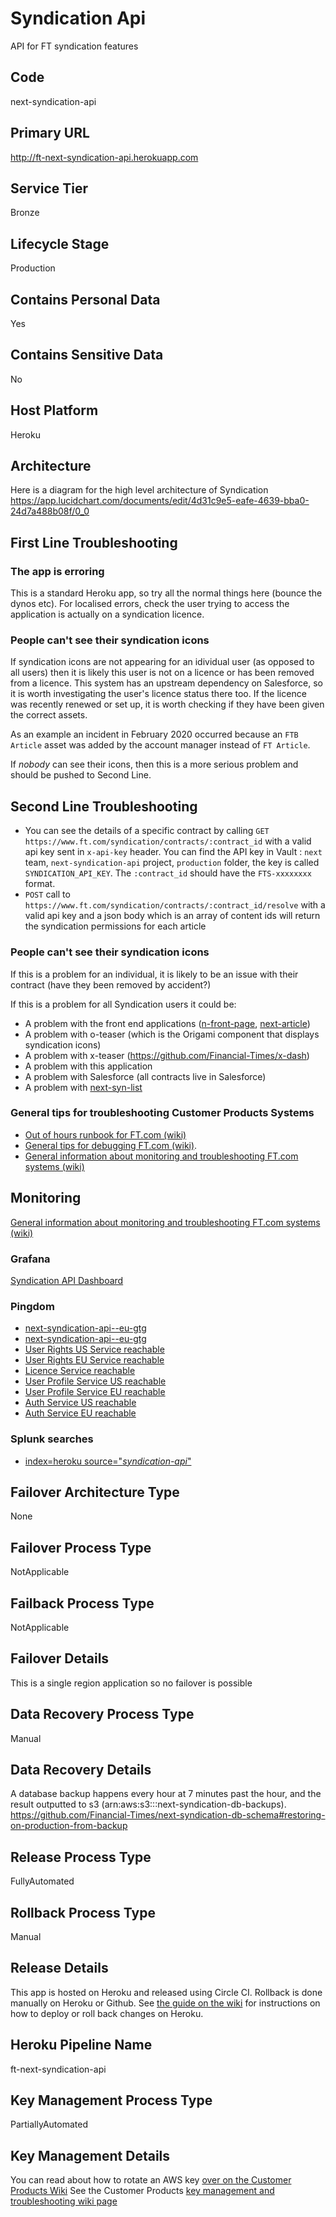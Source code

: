 <!--
    Written in the format prescribed by https://github.com/Financial-Times/runbook.md.
    Any future edits should abide by this format.
-->
# Syndication Api

API for FT syndication features

## Code

next-syndication-api

## Primary URL

http://ft-next-syndication-api.herokuapp.com

## Service Tier

Bronze

## Lifecycle Stage

Production

## Contains Personal Data

Yes

## Contains Sensitive Data

No

<!-- Placeholder - remove HTML comment markers to activate
## Can Download Personal Data
Choose Yes or No

...or delete this placeholder if not applicable to this system
-->

<!-- Placeholder - remove HTML comment markers to activate
## Can Contact Individuals
Choose Yes or No

...or delete this placeholder if not applicable to this system
-->

## Host Platform

Heroku

## Architecture

Here is a diagram for the high level architecture of Syndication
<https://app.lucidchart.com/documents/edit/4d31c9e5-eafe-4639-bba0-24d7a488b08f/0_0>

## First Line Troubleshooting

### The app is erroring

This is a standard Heroku app, so try all the normal things here (bounce the dynos etc). For localised errors, check the user trying to access the application is actually on a syndication licence.

### People can't see their syndication icons

If syndication icons are not appearing for an idividual user (as opposed to all users) then it is likely this user is not on a licence or has been removed from a licence.
This system has an upstream dependency on Salesforce, so it is worth investigating the user's licence status there too. If the licence was recently renewed or set up, it is worth checking if they have been given the correct assets.

As an example an incident in February 2020 occurred because an `FTB Article` asset was added by the account manager instead of `FT Article`.

If _nobody_ can see their icons, then this is a more serious problem and should be pushed to Second Line.

## Second Line Troubleshooting

*   You can see the details of a specific contract by calling `GET https://www.ft.com/syndication/contracts/:contract_id` with a valid api key sent in `x-api-key` header. You can find the API key in Vault : `next` team, `next-syndication-api` project, `production` folder, the key is called `SYNDICATION_API_KEY`. The `:contract_id` should have the `FTS-xxxxxxxx` format.
*   `POST` call to `https://www.ft.com/syndication/contracts/:contract_id/resolve` with a valid api key and a json body which is an array of content ids will return the syndication permissions for each article

### People can't see their syndication icons

If this is a problem for an individual, it is likely to be an issue with their contract (have they been removed by accident?)

If this is a problem for all Syndication users it could be:

*   A problem with the front end applications ([n-front-page](https://github.com/Financial-Times/next-front-page), [next-article](https://github.com/Financial-Times/next-article))
*   A problem with o-teaser (which is the Origami component that displays syndication icons)
*   A problem with x-teaser (<https://github.com/Financial-Times/x-dash>)
*   A problem with this application
*   A problem with Salesforce (all contracts live in Salesforce)
*   A problem with [next-syn-list](https://github.com/Financial-Times/next-syn-list)

### General tips for troubleshooting Customer Products Systems

*   [Out of hours runbook for FT.com (wiki)](https://customer-products.in.ft.com/wiki/Out-of-hours-troubleshooting-guide)
*   [General tips for debugging FT.com (wiki)](https://customer-products.in.ft.com/wiki/Debugging-Tips).
*   [General information about monitoring and troubleshooting FT.com systems (wiki)](https://customer-products.in.ft.com/wiki/Monitoring-and-Troubleshooting-systems)

## Monitoring

[General information about monitoring and troubleshooting FT.com systems (wiki)](https://customer-products.in.ft.com/wiki/Monitoring-and-Troubleshooting-systems)

### Grafana

[Syndication API Dashboard](http://grafana.ft.com/d/P1fH18Kiz/ft-com-heroku-apps?orgId=1&var-app=syndication-api)

### Pingdom

* [next-syndication-api--eu-gtg](https://my.pingdom.com/reports/responsetime#daterange=7days&tab=uptime_tab&check=4897636)
* [next-syndication-api--eu-gtg](https://my.pingdom.com/reports/responsetime#daterange=7days&tab=uptime_tab&check=4897636)
* [User Rights US Service reachable](https://my.pingdom.com/reports/responsetime#daterange=7days&tab=uptime_tab&check=7834166)
* [User Rights EU Service reachable](https://my.pingdom.com/reports/responsetime#daterange=7days&tab=uptime_tab&check=7834226)
* [Licence Service reachable](https://my.pingdom.com/reports/responsetime#daterange=7days&tab=uptime_tab&check=7834275)
* [User Profile Service US reachable](https://my.pingdom.com/reports/responsetime#daterange=7days&tab=uptime_tab&check=7834360)
* [User Profile Service EU reachable](https://my.pingdom.com/reports/responsetime#daterange=7days&tab=uptime_tab&check=7834372)
* [Auth Service US reachable](https://my.pingdom.com/reports/responsetime#daterange=7days&tab=uptime_tab&check=7834376)
* [Auth Service EU reachable](https://my.pingdom.com/reports/responsetime#daterange=7days&tab=uptime_tab&check=7834387)

### Splunk searches

*   [index=heroku source="_syndication-api_"](https://financialtimes.splunkcloud.com/en-US/app/search/search?q=search%20index%3Dheroku%20source%3D%22*syndication-api*%22&display.page.search.mode=smart&dispatch.sample_ratio=1&earliest=-1h&latest=now&sid=1565272294.5309696)

## Failover Architecture Type

None

## Failover Process Type

NotApplicable

## Failback Process Type

NotApplicable

## Failover Details

This is a single region application so no failover is possible

## Data Recovery Process Type

Manual

## Data Recovery Details

A database backup happens every hour at 7 minutes past the hour, and the result outputted to s3 (arn:aws:s3:::next-syndication-db-backups).
<https://github.com/Financial-Times/next-syndication-db-schema#restoring-on-production-from-backup>

## Release Process Type

FullyAutomated

## Rollback Process Type

Manual

## Release Details

This app is hosted on Heroku and released using Circle CI.
Rollback is done manually on Heroku or Github. See [the guide on the wiki](https://customer-products.in.ft.com/wiki/How-does-deploying-our-Heroku-apps-work%3F) for instructions on how to deploy or roll back changes on Heroku.

## Heroku Pipeline Name

ft-next-syndication-api

## Key Management Process Type

PartiallyAutomated

## Key Management Details

You can read about how to rotate an AWS key [over on the Customer Products Wiki](https://customer-products.in.ft.com/wiki/Rotating-AWS-Keys)
See the Customer Products [key management and troubleshooting wiki page](https://customer-products.in.ft.com/wiki/Key-Management-and-Troubleshooting)